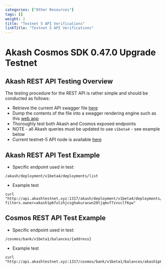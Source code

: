 ```yaml
---
categories: ["Other Resources"]
tags: []
weight: 2
title: "Testnet 5 API Verifications"
linkTitle: "Testnet 5 API Verifications"
---
```


# Akash Cosmos SDK 0.47.0 Upgrade Testnet


## Akash REST API Testing Overview

The testing procedure for the REST API is rather simple and should be conducted as follows:



* Retrieve the current API swagger file [here](https://raw.githubusercontent.com/akash-network/akash-api/refs/tags/go/v0.0.2-rc3/docs/swagger-ui/swagger.yaml)
* Dump the contents of the file into a swagger rendering engine such as this [web app](https://editor.swagger.io/)
* Thoroughly test both Akash and Cosmos exposed endpoints
* NOTE - all Akash queries must be updated to use `v1beta4` - see example below
* Current testnet-5 API node is available [here](https://github.com/akash-network/net/blob/main/testnet-5/api-nodes.txt)


## Akash REST API Test Example



* Specific endpoint used in test:

```
/akash/deployment/v1beta4/deployments/list
```


* Example test

```
curl "http://api.akashtestnet.xyz:1317/akash/deployment/v1beta4/deployments/list?filters.owner=akash1p6fulzhjcsghakuracwn20tjqmvf7zvsclf6yw"
```




## Cosmos REST API Test Example



* Specific endpoint used in test:

```
/cosmos/bank/v1beta1/balances/{address}
```


* Example test

```
curl "http://api.akashtestnet.xyz:1317/cosmos/bank/v1beta1/balances/akash1p6fulzhjcsghakuracwn20tjqmvf7zvsclf6yw"
```